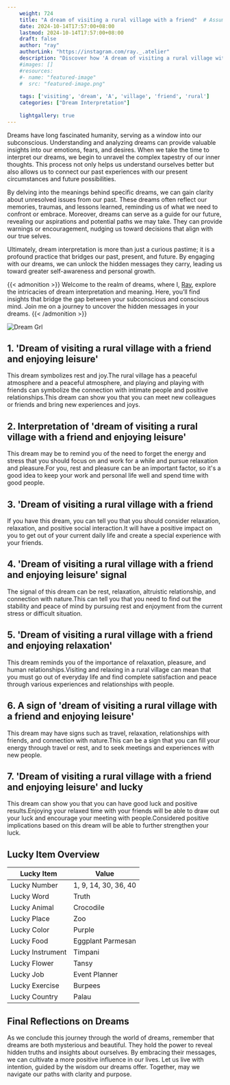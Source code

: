 ```yaml
---
    weight: 724
    title: "A dream of visiting a rural village with a friend"  # Assuming 'title' column exists
    date: 2024-10-14T17:57:00+08:00
    lastmod: 2024-10-14T17:57:00+08:00
    draft: false
    author: "ray"
    authorLink: "https://instagram.com/ray._.atelier"
    description: "Discover how 'A dream of visiting a rural village with a friend' can interpret your future and uncover its significant meanings in your life."
    #images: []
    #resources:
    #- name: "featured-image"
    #  src: "featured-image.png"
    
    tags: ['visiting', 'dream', 'A', 'village', 'friend', 'rural']
    categories: ["Dream Interpretation"]
    
    lightgallery: true
---
```

    
Dreams have long fascinated humanity, serving as a window into our subconscious. Understanding and analyzing dreams can provide valuable insights into our emotions, fears, and desires. When we take the time to interpret our dreams, we begin to unravel the complex tapestry of our inner thoughts. This process not only helps us understand ourselves better but also allows us to connect our past experiences with our present circumstances and future possibilities.

By delving into the meanings behind specific dreams, we can gain clarity about unresolved issues from our past. These dreams often reflect our memories, traumas, and lessons learned, reminding us of what we need to confront or embrace. Moreover, dreams can serve as a guide for our future, revealing our aspirations and potential paths we may take. They can provide warnings or encouragement, nudging us toward decisions that align with our true selves.

Ultimately, dream interpretation is more than just a curious pastime; it is a profound practice that bridges our past, present, and future. By engaging with our dreams, we can unlock the hidden messages they carry, leading us toward greater self-awareness and personal growth.

{{< admonition >}}
Welcome to the realm of dreams, where I, [Ray](https://instagram.com/ray._.atelier), explore the intricacies of dream interpretation and meaning. Here, you’ll find insights that bridge the gap between your subconscious and conscious mind. Join me on a journey to uncover the hidden messages in your dreams.
{{< /admonition >}}

![Dream Grl](https://cdn.pixabay.com/photo/2017/11/02/03/35/gothic-2910057_1280.jpg "Dream Grl")

## 1. 'Dream of visiting a rural village with a friend and enjoying leisure'
This dream symbolizes rest and joy.The rural village has a peaceful atmosphere and a peaceful atmosphere, and playing and playing with friends can symbolize the connection with intimate people and positive relationships.This dream can show you that you can meet new colleagues or friends and bring new experiences and joys.

## 2. Interpretation of 'dream of visiting a rural village with a friend and enjoying leisure'
This dream may be to remind you of the need to forget the energy and stress that you should focus on and work for a while and pursue relaxation and pleasure.For you, rest and pleasure can be an important factor, so it's a good idea to keep your work and personal life well and spend time with good people.

## 3. 'Dream of visiting a rural village with a friend
If you have this dream, you can tell you that you should consider relaxation, relaxation, and positive social interaction.It will have a positive impact on you to get out of your current daily life and create a special experience with your friends.

## 4. 'Dream of visiting a rural village with a friend and enjoying leisure' signal
The signal of this dream can be rest, relaxation, altruistic relationship, and connection with nature.This can tell you that you need to find out the stability and peace of mind by pursuing rest and enjoyment from the current stress or difficult situation.

## 5. 'Dream of visiting a rural village with a friend and enjoying relaxation'
This dream reminds you of the importance of relaxation, pleasure, and human relationships.Visiting and relaxing in a rural village can mean that you must go out of everyday life and find complete satisfaction and peace through various experiences and relationships with people.

## 6. A sign of 'dream of visiting a rural village with a friend and enjoying leisure'
This dream may have signs such as travel, relaxation, relationships with friends, and connection with nature.This can be a sign that you can fill your energy through travel or rest, and to seek meetings and experiences with new people.

## 7. 'Dream of visiting a rural village with a friend and enjoying leisure' and lucky
This dream can show you that you can have good luck and positive results.Enjoying your relaxed time with your friends will be able to draw out your luck and encourage your meeting with people.Considered positive implications based on this dream will be able to further strengthen your luck.

## Lucky Item Overview
| Lucky Item          | Value              |
|---------------|--------------------|
| Lucky Number        | 1, 9, 14, 30, 36, 40  |
| Lucky Word          | Truth |
| Lucky Animal        | Crocodile |
| Lucky Place         | Zoo     |
| Lucky Color         | Purple     |
| Lucky Food          | Eggplant Parmesan      |
| Lucky Instrument    | Timpani |
| Lucky Flower        | Tansy    |
| Lucky Job           | Event Planner       |
| Lucky Exercise      | Burpees  |
| Lucky Country       | Palau    |


##  Final Reflections on Dreams

As we conclude this journey through the world of dreams, remember that dreams are both mysterious and beautiful. They hold the power to reveal hidden truths and insights about ourselves. By embracing their messages, we can cultivate a more positive influence in our lives. Let us live with intention, guided by the wisdom our dreams offer. Together, may we navigate our paths with clarity and purpose.
